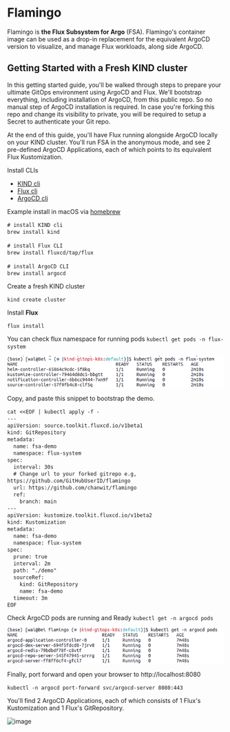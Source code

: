 # Flamingo

Flamingo is **the Flux Subsystem for Argo** (FSA). Flamingo's container image can be used as a drop-in replacement for the equivalent ArgoCD version to visualize, and manage Flux workloads, along side ArgoCD.

## Getting Started with a Fresh KIND cluster

In this getting started guide, you'll be walked through steps to prepare your ultimate GitOps environment using ArgoCD and Flux.
We'll bootstrap everything, including installation of ArgoCD, from this public repo. So no manual step of ArgoCD installation is required.
In case you're forking this repo and change its visibility to private, you will be required to setup a Secret to authenticate your Git repo.

At the end of this guide, you'll have Flux running alongside ArgoCD locally on your KIND cluster. You'll run FSA in the anonymous mode, and see 2 pre-defined ArgoCD Applications, each of which points to its equivalent Flux Kustomization.

Install CLIs
- [KIND cli](https://kind.sigs.k8s.io/docs/user/quick-start/#installation) 
- [Flux cli](https://fluxcd.io/docs/cmd/)
- [ArgoCD cli](https://argo-cd.readthedocs.io/en/stable/cli_installation/)

Example install in macOS via [homebrew](https://brew.sh/)

```shell
# install KIND cli
brew install kind

# install Flux CLI
brew install fluxcd/tap/flux

# install ArgoCD CLI
brew install argocd

```

Create a fresh KIND cluster

```shell
kind create cluster
```

Install **Flux**

```shell
flux install

```

You can check flux namespace for running pods `kubectl get pods -n flux-system`

![image](./images/kubectl-get-ns-flux-system.png)


Copy, and paste this snippet to bootstrap the demo.

```shell
cat <<EOF | kubectl apply -f -
---
apiVersion: source.toolkit.fluxcd.io/v1beta1
kind: GitRepository
metadata:
  name: fsa-demo
  namespace: flux-system
spec:
  interval: 30s
  # Change url to your forked gitrepo e.g, https://github.com/GitHubUserID/flamingo
  url: https://github.com/chanwit/flamingo
  ref:
    branch: main
---
apiVersion: kustomize.toolkit.fluxcd.io/v1beta2
kind: Kustomization
metadata:
  name: fsa-demo
  namespace: flux-system
spec:
  prune: true
  interval: 2m
  path: "./demo"
  sourceRef:
    kind: GitRepository
    name: fsa-demo
  timeout: 3m
EOF
```

Check ArgoCD pods are running and Ready `kubectl get -n argocd pods`

![image](./images/argocd-pods-ready.png)


Finally, port forward and open your browser to http://localhost:8080

```
kubectl -n argocd port-forward svc/argocd-server 8080:443
```

You'll find 2 ArgoCD Applications, each of which consists of 1 Flux's Kustomization and 1 Flux's GitRepository.

![image](https://user-images.githubusercontent.com/10666/156883761-3977cc1d-ea5b-4bb7-a0ac-6defdf665e4e.png)

